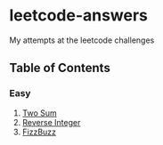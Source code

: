 # leetcode-answers
 My attempts at the leetcode challenges

## Table of Contents

### Easy

1. [Two Sum](Easy/Two%20Sum/README.md)
2. [Reverse Integer](Easy/Reverse%20Integer/README.md)
3. [FizzBuzz](Easy/FizzBuzz/README.md)